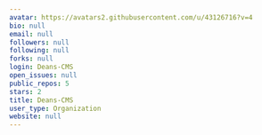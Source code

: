 ```yaml
---
avatar: https://avatars2.githubusercontent.com/u/43126716?v=4
bio: null
email: null
followers: null
following: null
forks: null
login: Deans-CMS
open_issues: null
public_repos: 5
stars: 2
title: Deans-CMS
user_type: Organization
website: null
---
```

